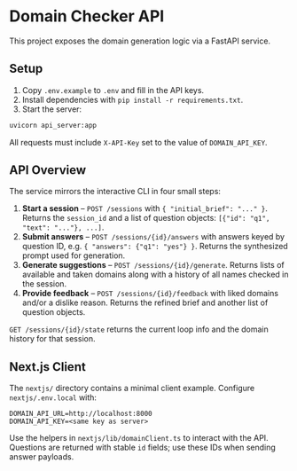# Domain Checker API

This project exposes the domain generation logic via a FastAPI service.

## Setup

1. Copy `.env.example` to `.env` and fill in the API keys.
2. Install dependencies with `pip install -r requirements.txt`.
3. Start the server:

```bash
uvicorn api_server:app
```

All requests must include `X-API-Key` set to the value of `DOMAIN_API_KEY`.

## API Overview

The service mirrors the interactive CLI in four small steps:

1. **Start a session** – `POST /sessions` with `{ "initial_brief": "..." }`.
   Returns the `session_id` and a list of question objects:
   `[{"id": "q1", "text": "..."}, ...]`.
2. **Submit answers** – `POST /sessions/{id}/answers` with answers keyed by question ID,
   e.g. `{ "answers": {"q1": "yes"} }`.
   Returns the synthesized prompt used for generation.
3. **Generate suggestions** – `POST /sessions/{id}/generate`.
   Returns lists of available and taken domains along with a history of all names checked in the session.
4. **Provide feedback** – `POST /sessions/{id}/feedback` with liked domains and/or a dislike reason.
   Returns the refined brief and another list of question objects.

`GET /sessions/{id}/state` returns the current loop info and the domain history for that session.

## Next.js Client

The `nextjs/` directory contains a minimal client example. Configure
`nextjs/.env.local` with:

```
DOMAIN_API_URL=http://localhost:8000
DOMAIN_API_KEY=<same key as server>
```

Use the helpers in `nextjs/lib/domainClient.ts` to interact with the API.
Questions are returned with stable `id` fields; use these IDs when sending answer payloads.
